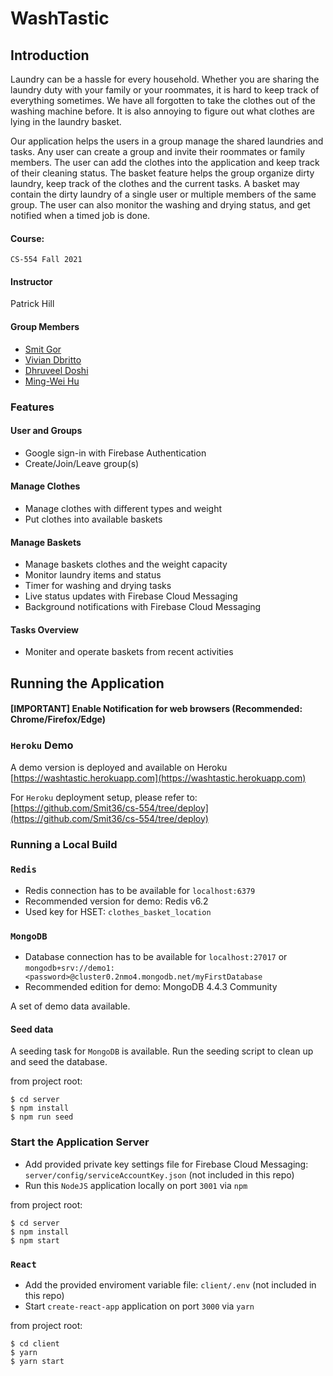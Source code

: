 # WashTastic
## Introduction


Laundry can be a hassle for every household. Whether you are sharing the laundry duty with your family or your roommates, it is hard to keep track of everything sometimes. We have all forgotten to take the clothes out of the washing machine before. It is also annoying to figure out what clothes are lying in the laundry basket.

Our application helps the users in a group manage the shared laundries and tasks. Any user can create a group and invite their roommates or family members. The user can add the clothes into the application and keep track of their cleaning status. The basket feature helps the group organize dirty laundry, keep track of the clothes and the current tasks. A basket may contain the dirty laundry of a single user or multiple members of the same group. The user can also monitor the washing and drying status, and get notified when a timed job is done.

#### Course:

`CS-554 Fall 2021`

#### Instructor

Patrick Hill
#### Group Members


- [Smit Gor](https://github.com/Smit36)
- [Vivian Dbritto](https://github.com/dbrittovivian)
- [Dhruveel Doshi](https://github.com/dhruveeldoshi)
- [Ming-Wei Hu](https://github.com/davidhu34)

### Features

#### User and Groups

- Google sign-in with Firebase Authentication
- Create/Join/Leave group(s)

#### Manage Clothes

- Manage clothes with different types and weight
- Put clothes into available baskets

#### Manage Baskets

- Manage baskets clothes and the weight capacity
- Monitor laundry items and status
- Timer for washing and drying tasks
- Live status updates with Firebase Cloud Messaging
- Background notifications with Firebase Cloud Messaging

#### Tasks Overview

- Moniter and operate baskets from recent activities

## Running the Application


#### [IMPORTANT] Enable Notification for web browsers (Recommended: Chrome/Firefox/Edge)
### `Heroku` Demo

A demo version is deployed and available on Heroku
[https://washtastic.herokuapp.com](https://washtastic.herokuapp.com)

For `Heroku` deployment setup, please refer to:
[https://github.com/Smit36/cs-554/tree/deploy](https://github.com/Smit36/cs-554/tree/deploy)

### Running a Local Build

### `Redis`


- Redis connection has to be available for `localhost:6379` 
- Recommended version for demo: Redis v6.2
- Used key for HSET: `clothes_basket_location`

### `MongoDB`

- Database connection has to be available for `localhost:27017` or `mongodb+srv://demo1:<password>@cluster0.2nmo4.mongodb.net/myFirstDatabase`
- Recommended edition for demo: MongoDB 4.4.3 Community

A set of demo data available.
#### Seed data

A seeding task for `MongoDB` is available.
Run the seeding script to clean up and seed the database.

from project root:
```
$ cd server
$ npm install
$ npm run seed
```

### Start the Application Server

- Add provided private key settings file for Firebase Cloud Messaging: `server/config/serviceAccountKey.json` (not included in this repo)
- Run this `NodeJS` application locally on port `3001` via `npm`

from project root:
```
$ cd server
$ npm install
$ npm start
```

### `React`


- Add the provided enviroment variable file: `client/.env` (not included in this repo)
- Start `create-react-app` application on port `3000` via `yarn`

from project root:
```
$ cd client
$ yarn
$ yarn start
```
